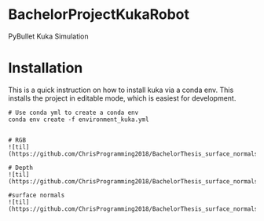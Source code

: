 # BachelorProjectKukaRobot

PyBullet Kuka Simulation


# Installation

This is a quick instruction on how to install kuka via a conda env.
This installs the project in editable mode, which is easiest for development.
```
# Use conda yml to create a conda env
conda env create -f environment_kuka.yml


# RGB 
![til](https://github.com/ChrisProgramming2018/BachelorThesis_surface_normals_without_stacking/data/image.gif)

# Depth
![til](https://github.com/ChrisProgramming2018/BachelorThesis_surface_normals_without_stacking/data/depth_image.gif)

#surface normals
![til](https://github.com/ChrisProgramming2018/BachelorThesis_surface_normals_without_stacking/data/surface_normals.gif)

